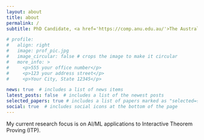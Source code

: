 ```yaml
---
layout: about
title: about
permalink: /
subtitle: PhD Candidate, <a href='https://comp.anu.edu.au/'>The Australian National University</a> <br> Research Scientist, <a href=https://www.dst.defence.gov.au/>Defence Science and Technology Group</a> 

# profile:
#   align: right
#   image: prof_pic.jpg
#   image_circular: false # crops the image to make it circular
#   more_info: >
#     <p>555 your office number</p>
#     <p>123 your address street</p>
#     <p>Your City, State 12345</p>

news: true  # includes a list of news items
latest_posts: false  # includes a list of the newest posts
selected_papers: true # includes a list of papers marked as "selected={true}"
social: true  # includes social icons at the bottom of the page
---
```


My current research focus is on AI/ML applications to Interactive Theorem Proving (ITP).  